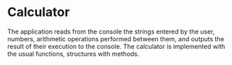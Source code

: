 # Calculator
The application reads from the console the strings entered by the user, numbers, arithmetic operations performed between them, and outputs the result of their execution to the console. The calculator is implemented with the usual functions, structures with methods.
